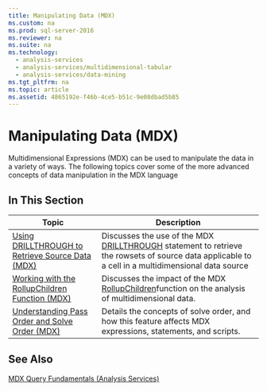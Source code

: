 ```yaml
---
title: Manipulating Data (MDX)
ms.custom: na
ms.prod: sql-server-2016
ms.reviewer: na
ms.suite: na
ms.technology: 
  - analysis-services
  - analysis-services/multidimensional-tabular
  - analysis-services/data-mining
ms.tgt_pltfrm: na
ms.topic: article
ms.assetid: 4865192e-f46b-4ce5-b51c-9e08dbad5b85
---
```

# Manipulating Data (MDX)
  Multidimensional Expressions \(MDX\) can be used to manipulate the data in a variety of ways. The following topics cover some of the more advanced concepts of data manipulation in the MDX language  
  
## In This Section  
  
|Topic|Description|  
|-----------|-----------------|  
|[Using DRILLTHROUGH to Retrieve Source Data &#40;MDX&#41;](../../Topics/TopicNameNotContainA/Using-DRILLTHROUGH-to-Retrieve-Source-Data--MDX-.md)|Discusses the use of the MDX [DRILLTHROUGH](../Topic/DRILLTHROUGH%20Statement%20\(MDX\).md) statement to retrieve the rowsets of source data applicable to a cell in a multidimensional data source|  
|[Working with the RollupChildren Function &#40;MDX&#41;](../../Topics/TopicNameNotContainA/Working-with-the-RollupChildren-Function--MDX-.md)|Discusses the impact of the MDX [RollupChildren](../Topic/RollupChildren%20\(MDX\).md)function on the analysis of multidimensional data.|  
|[Understanding Pass Order and Solve Order &#40;MDX&#41;](../../Topics/TopicNameNotContainA/Understanding-Pass-Order-and-Solve-Order--MDX-.md)|Details the concepts of solve order, and how this feature affects MDX expressions, statements, and scripts.|  
  
## See Also  
 [MDX Query Fundamentals &#40;Analysis Services&#41;](../../Topics/TopicNameNotContainA/MDX-Query-Fundamentals--Analysis-Services-.md)  
  
  